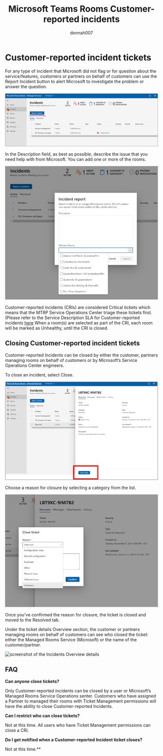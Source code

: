 ﻿---
title: Microsoft Teams Rooms Customer-reported incidents
author: donnah007
ms.author: v-donnahill
manager: serdars
ms.reviewer: dstrome 
ms.topic: article
ms.tgt.pltfrm: cloud
ms.service: msteams
audience: Admin
ms.collection: 
  - M365-collaboration
  - m365initiative-meetings
appliesto: 
  - Microsoft Teams
ms.localizationpriority: medium
search.appverid: MET150
description: Partners/Customers can manually close incidents and ensure accurate reporting of Room health in MTRP.
---

# Customer-reported incident tickets

For any type of incident that Microsoft did not flag or for question about the service/features, customers or partners on behalf of customers can use the Report Incident button to alert Microsoft to investigate the problem or answer the question.

![screenshot of the Incidents->Report incident](../media/customer-reported-incidents-001.png)

In the Description field, as best as possible, describe the issue that you need help with from Microsoft. You can add one or more of the rooms.

![screenshot of the incident report rooms affected](../media/customer-reported-incidents-002.png)

Customer-reported incidents (CRIs) are considered Critical tickets which means that the MTRP Service Operations Center triage these tickets first.  (Please refer to the Service Description SLA for Customer-reported incidents [here](microsoft-teams-rooms-premium.md) When a room(s) are selected as part of the CRI, each room will be marked as Unhealthy, until the CRI is closed.

## Closing Customer-reported incident tickets

Customer-reported Incidents can be closed by either the customer, partners managing rooms on behalf of customers or by Microsoft’s Service Operations Center engineers. 

To close an incident, select Close. 

![Screenshot of the incident ticket details](../media/customer-reported-incidents-003.png)

Choose a reason for closure by selecting a category from the list.

![Screenshot of list of reasons for ticket](../media/customer-reported-incidents-004.png)

Once you've confirmed the reason for closure, the ticket is closed and moved to the Resolved tab. 

Under the ticket details Overview section, the customer or partners managing rooms on behalf of customers can see who closed the ticket: either the Managed Rooms Service (Microsoft) or the name of the customer/partner.  

![screenshot of the Incidents Overview details](../media/customer-reported-incidents-005.png)

## FAQ

**Can anyone close tickets?**

Only Customer-reported incidents can be closed by a user or Microsoft’s Managed Rooms Service Operations senter.  Customers who have assigned a Partner to managed their rooms with Ticket Management permissions will have the ability to close Customer-reported Incidents.

**Can I restrict who can close tickets?**

Not at this time. All users who have Ticket Management permissions can close a CRI.

**Do I get notified when a Customer-reported Incident ticket closes?**

Not at this time.**